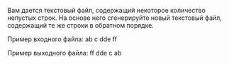 Вам дается текстовый файл, содержащий некоторое количество непустых строк.
На основе него сгенерируйте новый текстовый файл, содержащий те же строки в обратном порядке.

Пример входного файла:
ab
c
dde
ff

Пример выходного файла:
ff
dde
c
ab